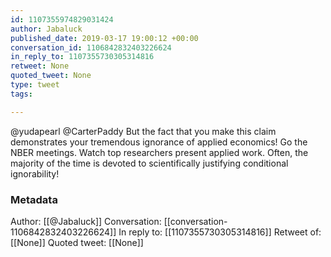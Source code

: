 ```yaml
---
id: 1107355974829031424
author: Jabaluck
published_date: 2019-03-17 19:00:12 +00:00
conversation_id: 1106842832403226624
in_reply_to: 1107355730305314816
retweet: None
quoted_tweet: None
type: tweet
tags:

---
```


@yudapearl @CarterPaddy But the fact that you make this claim demonstrates your tremendous ignorance of applied economics! Go the NBER meetings. Watch top researchers present applied work. Often, the majority of the time is devoted to scientifically justifying conditional ignorability!

### Metadata

Author: [[@Jabaluck]]
Conversation: [[conversation-1106842832403226624]]
In reply to: [[1107355730305314816]]
Retweet of: [[None]]
Quoted tweet: [[None]]
